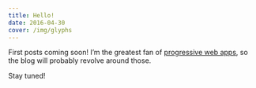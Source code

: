 ```yaml
---
title: Hello!
date: 2016-04-30
cover: /img/glyphs
---
```

First posts coming soon! I’m the greatest fan of [progressive web apps](https://developers.google.com/web/progressive-web-apps), so the blog will probably revolve around those.

Stay tuned!
